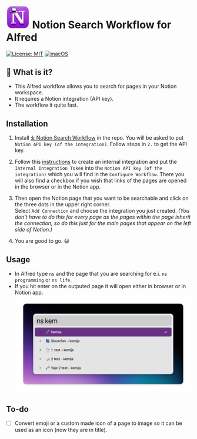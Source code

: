 # <img src="images/notionxalfred.jpg" width="64"> Notion Search Workflow for Alfred

[![License: MIT](https://img.shields.io/badge/License-MIT-yellow.svg)](https://opensource.org/licenses/MIT)
[![macOS](https://svgshare.com/i/ZjP.svg)](https://svgshare.com/i/ZjP.svg)

## 🤔 What is it?

- This Alfred workflow allows you to search for pages in your Notion workspace.
- It requires a Notion integration (API key).
- The workflow it quite fast.

## Installation

1. Install [⤓ Notion Search Workflow](https://github.com/svenko99/alfred-notion/releases/download/v1.1.0/notion_search.alfredworkflow) in the repo. You will be asked to put `Notion API key (of the integration)`. Follow steps in `2.` to get the API key.

2. Follow this [instructions](https://www.notion.so/help/create-integrations-with-the-notion-api#create-an-internal-integration) to create an internal integration and put the `Internal Integration Token` into the `Notion API key (of the integration)` which you will find in the `Configure Workflow`. There you will also find a checkbox if you wish that links of the pages are opened in the browser or in the Notion app.
  
3. Then open the Notion page that you want to be searchable and click on the three dots in the upper right corner.  
Select `Add Connection` and choose the integration you just created. *(You don't have to do this for every page as the pages within the page inherit the connection, so do this just for the main pages that appear on the left side of Notion.)*

4. You are good to go. 😃

## Usage

- In Alfred type `ns` and the page that you are searching for e.i. `ns programming` or `ns life`.
- If you hit enter on the outputed page it will open either in browser or in Notion app.
  ![screenshot](images/screenshot.png)

## To-do

- [ ] Convert emoji or a custom made icon of a page to image so it can be used as an icon (now they are in title).
